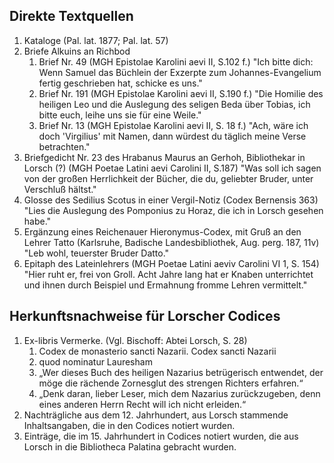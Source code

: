 ## Direkte Textquellen
1. Kataloge (Pal. lat. 1877; Pal. lat. 57)
2. Briefe Alkuins an Richbod 
	1. Brief Nr. 49 (MGH Epistolae Karolini aevi II, S.102 f.)
	   "Ich bitte dich: Wenn Samuel das Büchlein der Exzerpte zum Johannes-Evangelium fertig geschrieben hat, schicke es uns."
	2. Brief Nr. 191 (MGH Epistolae Karolini aevi II, S.190 f.)
	   "Die Homilie des heiligen Leo und die Auslegung des seligen Beda über Tobias, ich bitte euch, leihe uns sie für eine Weile."
	3. Brief Nr. 13 (MGH Epistolae Karolini aevi II, S. 18 f.)
	   "Ach, wäre ich doch 'Virgilius' mit Namen, dann würdest du täglich meine Verse betrachten."
3. Briefgedicht Nr. 23 des Hrabanus Maurus an Gerhoh, Bibliothekar in Lorsch (?) (MGH Poetae Latini aevi Carolini II, S.187)
   "Was soll ich sagen von der großen Herrlichkeit der Bücher, die du, geliebter Bruder, unter Verschluß hältst."
4. Glosse des Sedilius Scotus in einer Vergil-Notiz (Codex Bernensis 363)
   "Lies die Auslegung des Pomponius zu Horaz, die ich in Lorsch gesehen habe."
5. Ergänzung eines Reichenauer Hieronymus-Codex, mit Gruß an den Lehrer Tatto (Karlsruhe, Badische Landesbibliothek, Aug. perg. 187, 11v)
   "Leb wohl, teuerster Bruder Datto."
6. Epitaph des Lateinlehrers (MGH Poetae Latini aeviv Carolini VI 1, S. 154)
   "Hier ruht er, frei von Groll. Acht Jahre lang hat er Knaben unterrichtet und ihnen durch Beispiel und Ermahnung fromme Lehren vermittelt."
## Herkunftsnachweise für Lorscher Codices
1. Ex-libris Vermerke. (Vgl. Bischoff: Abtei Lorsch, S. 28)
	1. Codex de monasterio sancti Nazarii. Codex sancti Nazarii
	2. quod nominatur Lauresham
	3. „Wer dieses Buch des heiligen Nazarius betrügerisch entwendet, der möge die rächende Zornesglut des strengen Richters erfahren.“
	4. „Denk daran, lieber Leser, mich dem Nazarius zurückzugeben, denn eines anderen Herrn Recht will ich nicht erleiden.“
2. Nachträgliche aus dem 12. Jahrhundert, aus Lorsch stammende Inhaltsangaben, die in den Codices notiert wurden.
3. Einträge, die im 15. Jahrhundert in Codices notiert wurden, die aus Lorsch in die Bibliotheca Palatina gebracht wurden.